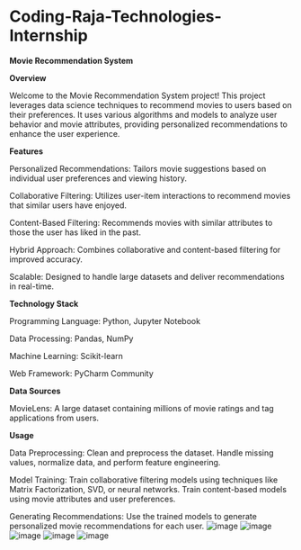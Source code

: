 # Coding-Raja-Technologies-Internship 

**Movie Recommendation System**

**Overview**

Welcome to the Movie Recommendation System project! This project leverages data science techniques to recommend movies to users based on their preferences. It uses various algorithms and models to analyze user behavior and movie attributes, providing personalized recommendations to enhance the user experience.

**Features**

Personalized Recommendations: Tailors movie suggestions based on individual user preferences and viewing history.

Collaborative Filtering: Utilizes user-item interactions to recommend movies that similar users have enjoyed.

Content-Based Filtering: Recommends movies with similar attributes to those the user has liked in the past.

Hybrid Approach: Combines collaborative and content-based filtering for improved accuracy.

Scalable: Designed to handle large datasets and deliver recommendations in real-time.

**Technology Stack**

Programming Language: Python, Jupyter Notebook

Data Processing: Pandas, NumPy

Machine Learning: Scikit-learn

Web Framework: PyCharm Community

**Data Sources**

MovieLens: A large dataset containing millions of movie ratings and tag applications from users.

**Usage**

Data Preprocessing: Clean and preprocess the dataset. Handle missing values, normalize data, and perform feature engineering.

Model Training: Train collaborative filtering models using techniques like Matrix Factorization, SVD, or neural networks. Train content-based models using movie attributes and user preferences.

Generating Recommendations: Use the trained models to generate personalized movie recommendations for each user.
![image](https://github.com/user-attachments/assets/aa3aaa9f-0c7f-4442-88b0-47101e600b02)
![image](https://github.com/user-attachments/assets/8403a7f5-4e91-417d-8758-46ee1c1ce2f2)
![image](https://github.com/user-attachments/assets/0b487b76-6ff9-4e75-b461-976e1883e476)
![image](https://github.com/user-attachments/assets/230cc9dd-b61f-48ef-9c29-d904c0df09f8)
![image](https://github.com/user-attachments/assets/d230c0d2-7289-4d77-a9d9-7e5742aa1ba9)





